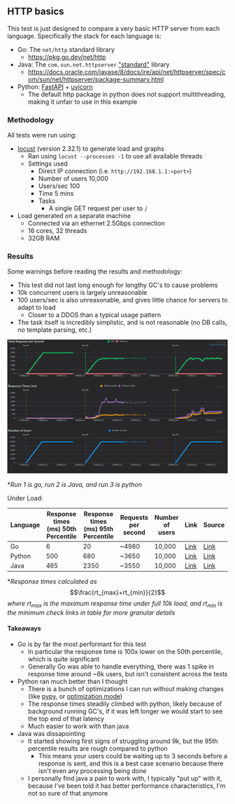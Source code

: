 ## HTTP basics

This test is just designed to compare a very basic HTTP server from each language. Specifically the stack for each language is:

- Go: The `net/http` standard library
    - https://pkg.go.dev/net/http
- Java: The `com.sun.net.httpserver` ["standard"](https://stackoverflow.com/questions/58764710/is-package-com-sun-net-httpserver-standard) library
    - https://docs.oracle.com/javase/8/docs/jre/api/net/httpserver/spec/com/sun/net/httpserver/package-summary.html
- Python: [FastAPI](https://fastapi.tiangolo.com/) + [uvicorn](https://www.uvicorn.org/)
    - The default http package in python does not support multithreading, making it unfair to use in this example
### Methodology

All tests were run using:

- [locust](https://locust.io/) (version 2.32.1) to generate load and graphs
    - Ran using `locust --processes -1` to use all available threads
    - Settings used
      - Direct IP connection (i.e. `http://192.168.1.1:<port>`)
      - Number of users 10,000
      - Users/sec 100
      - Time 5 mins
      - Tasks
        - A single GET request per user to `/`
- Load generated on a separate machine 
    - Connected via an ethernet 2.5Gbps connection
    - 16 cores, 32 threads
    - 32GB RAM

### Results

Some warnings before reading the results and methodology:

- This test did not last long enough for lengthy GC's to cause problems
- 10k concurrent users is largely unreasonable
- 100 users/sec is also unreasonable, and gives little chance for servers to adapt to load
    - Closer to a DDOS than a typical usage pattern
- The task itself is incredibly simplistic, and is not reasonable (no DB calls, no template parsing, etc.)

![](./results/result-graph.png)

\**Run 1 is go, run 2 is Java, and run 3 is python*

Under Load:

| Language | Response times (ms) 50th Percentile | Response times (ms) 95th Percentile | Requests per second | Number of users | Link | Source | 
|----------|-------------------------------------|-------------------------------------|---------------------|-----------------|-------|--------|
| Go | 6 | 20 | ~4980 | 10,000 | [Link](./go) | [Link](https://github.com/Descent098/performance-tests/blob/main/http-basics/go/basic.go) |
| Python | 500 | 680 | ~3650 | 10,000 | [Link](./python) | [Link](https://github.com/Descent098/performance-tests/blob/main/http-basics/python/basic.py) |
| Java | 465 | 2350 | ~3550 | 10,000 |  [Link](./java) | [Link](https://github.com/Descent098/performance-tests/blob/main/http-basics/java/basic.java) |

\*_Response times calculated as_ $$\frac{rt_{max}+rt_{min}}{2}$$ _where rt<sub>max</sub> is the maximum response time under full 10k load, and rt<sub>min</sub> is the minimum check links in table for more granular details_


#### Takeaways

- Go is by far the most performant for this test
    - In particular the response time is 100x lower on the 50th percentile, which is quite significant
    - Generally Go was able to handle everything, there was 1 spike in response time around ~8k users, but isn't consistent across the tests
- Python ran much better than I thought
    - There is a bunch of optimizations I can run without making changes (like [pypy](https://pypy.org/), or [optimization mode](https://stackoverflow.com/questions/2055557/what-is-the-use-of-the-o-flag-for-running-python))
    - The response times steadily climbed with python, likely because of background running GC's, if it was left longer we would start to see the top end of that latency
    - Much easier to work with than java
- Java was dissapointing
    - It started showing first signs of struggling around 9k, but the 95th percentile results are rough compared to python
        - This means your users could be waiting up to 3 seconds before a response is sent, and this is a best case scenario because there isn't even any processing being done
    - I personally find java a pain to work with, I typically "put up" with it, because I've been told it has better performance characteristics, I'm not so sure of that anymore
